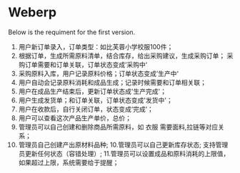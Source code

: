 # Weberp
   Below is the requiment for the first version.
1. 用户新订单录入，订单类型：如比芙蓉小学校服100件；
2. 根据订单，生成所需原料清单，结合库存，给出采购建议，生成采购订单； 采购订单需要和订单关联，订单状态变成’采购中‘
3. 采购原料入库，用户记录原料价格；订单状态变成’生产中‘
4. 用户自动会记录原料消耗和成品生成；记录时候需要和订单相关联；
5. 用户在成品生产结束后，更新订单状态成'生产完成'；
5. 用户生成发货单；和订单关联，订单状态变成'发货中'；
6. 用户在收款后，自行关闭订单，状态变成‘完成’；
7. 用户可以查看这次产品生产单价，总价；
8. 管理员可以自己创建和删除商品所需原料，如 衣服 需要面料,拉链等对应关系；
9. 管理员自己创建产出原材料品种;
10.管理员可以自己更新库存状态; 支持管理员更新任何状态（容错处理）;
11.管理员可以设置成品和原料消耗的上限值，如果超过上限，系统需要给于提醒；
